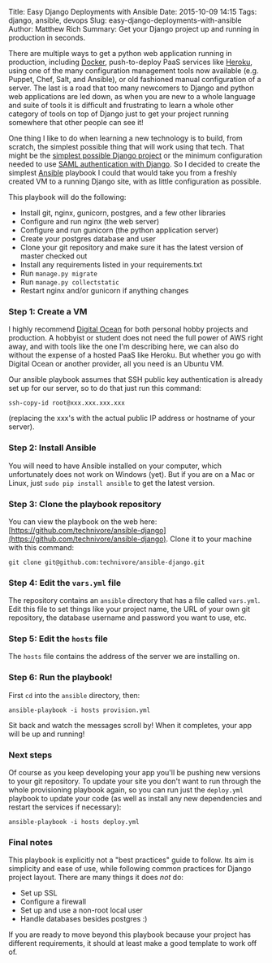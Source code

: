 Title: Easy Django Deployments with Ansible
Date: 2015-10-09 14:15
Tags: django, ansible, devops
Slug: easy-django-deployments-with-ansible
Author: Matthew Rich
Summary: Get your Django project up and running in production in seconds.

There are multiple ways to get a python web application running in production,
including [Docker](https://www.docker.com), push-to-deploy PaaS services like
[Heroku](https://www.heroku.com/), using one of the many configuration
management tools now available (e.g. Puppet, Chef, Salt, and Ansible), or old
fashioned manual configuration of a server. The last is a road that too many
newcomers to Django and python web applications are led down, as when you are
new to a whole language and suite of tools it is difficult and frustrating to
learn a whole other category of tools on top of Django just to get your project
running somewhere that other people can see it!

One thing I like to do when learning a new technology is to build, from
scratch, the simplest possible thing that will work using that tech. That might
be the [simplest possible Django
project](https://github.com/technivore/django-hello-world) or the minimum
configuration needed to use [SAML authentication with
Django](https://bitbucket.org/technivore/django-saml-example/). So I decided to
create the simplest [Ansible](http://docs.ansible.com/ansible/) playbook I
could that would take you from a freshly created VM to a running Django site,
with as little configuration as possible.

This playbook will do the following:

- Install git, nginx, gunicorn, postgres, and a few other libraries
- Configure and run nginx (the web server)
- Configure and run gunicorn (the python application server)
- Create your postgres database and user
- Clone your git repository and make sure it has the latest version of master checked out
- Install any requirements listed in your requirements.txt
- Run `manage.py migrate`
- Run `manage.py collectstatic`
- Restart nginx and/or gunicorn if anything changes

### Step 1: Create a VM

I highly recommend [Digital
Ocean](https://www.digitalocean.com/?refcode=a2f33871dc28) for both personal
hobby projects and production. A hobbyist or student does not need the full
power of AWS right away, and with tools like the one I'm describing here, we
can also do without the expense of a hosted PaaS like Heroku. But whether you
go with Digital Ocean or another provider, all you need is an Ubuntu VM.

Our ansible playbook assumes that SSH public key authentication is already set
up for our server, so to do that just run this command:

```
ssh-copy-id root@xxx.xxx.xxx.xxx
```

(replacing the xxx's with the actual public IP address or hostname of your server).

### Step 2: Install Ansible

You will need to have Ansible installed on your computer, which unfortunately
does not work on Windows (yet). But if you are on a Mac or Linux, just `sudo
pip install ansible` to get the latest version.

### Step 3: Clone the playbook repository

You can view the playbook on the web here:
[https://github.com/technivore/ansible-django](https://github.com/technivore/ansible-django).
Clone it to your machine with this command:

```
git clone git@github.com:technivore/ansible-django.git
```

### Step 4: Edit the `vars.yml` file

The repository contains an `ansible` directory that has a file called
`vars.yml`. Edit this file to set things like your project name, the URL of
your own git repository, the database username and password you want to use,
etc.

### Step 5: Edit the `hosts` file

The `hosts` file contains the address of the server we are installing on.

### Step 6: Run the playbook!

First `cd` into the `ansible` directory, then:

```
ansible-playbook -i hosts provision.yml
```

Sit back and watch the messages scroll by! When it completes, your app will be
up and running!

### Next steps

Of course as you keep developing your app you'll be pushing new versions to
your git repository. To update your site you don't want to run through the
whole provisioning playbook again, so you can run just the `deploy.yml`
playbook to update your code (as well as install any new dependencies and
restart the services if necessary):

```
ansible-playbook -i hosts deploy.yml
```

### Final notes

This playbook is explicitly not a "best practices" guide to follow. Its aim is
simplicity and ease of use, while following common practices for Django project
layout. There are many things it does *not* do:

- Set up SSL
- Configure a firewall
- Set up and use a non-root local user
- Handle databases besides postgres :)

If you are ready to move beyond this playbook because your project has
different requirements, it should at least make a good template to work off of.

